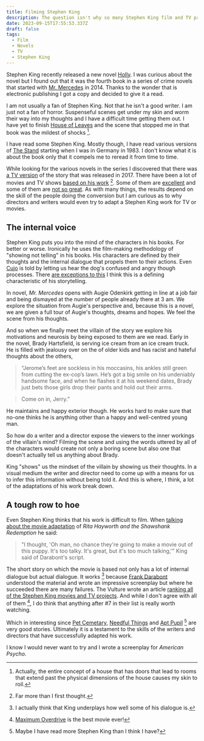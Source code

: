 ```yaml
---
title: Filming Stephen King
description: The question isn't why so many Stephen King film and TV projects fail but why anyone would even try?
date: 2023-09-15T17:55:53.337Z
draft: false
tags:
  - Film
  - Novels
  - TV
  - Stephen King
---
```


Stephen King recently released a new novel [Holly](https://stephenking.com/works/novel/holly.html). I was curious about the novel but I found out that it was the fourth book in a series of crime novels that started with [Mr. Mercedes](https://en.wikipedia.org/wiki/Mr._Mercedes) in 2014. Thanks to the wonder that is electronic publishing I got a copy and decided to give it a read.

I am not usually a fan of Stephen King. Not that he isn't a good writer. I am just not a fan of horror. Suspenseful scenes get under my skin and worm their way into my thoughts and I have a difficult time getting them out. I have yet to finish [House of Leaves](https://en.wikipedia.org/wiki/House_of_Leaves) and the scene that stopped me in that book was the mildest of shocks [^1].

I have read some Stephen King. Mostly though, I have read various versions of [The Stand](https://en.wikipedia.org/wiki/The_Stand#Publication_history) starting when I was in Germany in 1983. I don't know what it is about the book only that it compels me to reread it from time to time. 

While looking for the various novels in the series I discovered that there was [a TV version](https://en.wikipedia.org/wiki/Mr._Mercedes_(TV_series)) of the story that was released in 2017. There have been a lot of movies and TV shows [based on his work](https://en.wikipedia.org/wiki/List_of_adaptations_of_works_by_Stephen_King) [^2]. Some of them are [excellent](https://en.wikipedia.org/wiki/The_Shining_(film)) and some of them are [not so great](https://en.wikipedia.org/wiki/The_Dark_Tower_(2017_film)). As with many things, the results depend on the skill of the people doing the conversion but I am curious as to why directors and writers would even try to adapt a Stephen King work for TV or movies. 

## The internal voice

Stephen King puts you into the mind of the characters in his books. For better or worse. Ironically he uses the film-making methodology of "showing not telling" in his books. His characters are defined by their thoughts and the internal dialogue that propels them to their actions. Even [Cujo](https://en.wikipedia.org/wiki/Cujo) is told by letting us hear the dog's confused and angry though processes. There [are exceptions to this](https://en.wikipedia.org/wiki/Misery_(novel)) I think this is a defining characteristic of his storytelling.

In novel, _Mr. Mercedes_ opens with Augie Odenkirk getting in line at a job fair and being dismayed at the number of people already there at 3 am. We explore the situation from Augie's perspective and, because this is a novel, we are given a full tour of Augie's thoughts, dreams and hopes. We feel the scene from his thoughts.

And so when we finally meet the villain of the story we explore his motivations and neurosis by being exposed to them are we read. Early in the novel, Brady Hartsfield, is serving ice cream from an ice cream truck. He is filled with jealousy over on the of older kids and has racist and hateful thoughts about the others, 

> “Jerome’s feet are sockless in his moccasins, his ankles still green from cutting the ex-cop’s lawn. He’s got a big smile on his undeniably handsome face, and when he flashes it at his weekend dates, Brady just bets those girls drop their pants and hold out their arms. 

> Come on in, Jerry.”

He maintains and happy exterior though. He works hard to make sure that no-one thinks he is anything other than a happy and well-centred young man. 

So how do a writer and a director expose the viewers to the inner workings of the villain's mind? Filming the scene and using the words uttered by all of the characters would create not only a boring scene but also one that doesn't actually tell us anything about Brady. 

King "shows" us the mindset of the villain by showing us their thoughts. In a visual medium the writer and director need to come up with a means for us to infer this information without being told it. And this is where, I think, a lot of the adaptations of his work break down. 

## A tough row to hoe

Even Stephen King thinks that his work is difficult to film. When [talking about the movie adaptation](https://www.huffpost.com/entry/stephen-king-shawshank-redemption_n_5877810) of _Rita Hayworth and the Shawshank Redemption_ he said:

> "I thought, 'Oh man, no chance they're going to make a movie out of this puppy. It's too talky. It's great, but it's too much talking,'" King said of Darabont's script.

The short story on which the movie is based not only has a lot of internal dialogue but actual dialogue. It works [^3] because [Frank Darabont](https://en.wikipedia.org/wiki/Frank_Darabont) understood the material and wrote an impressive screenplay but where he succeeded there are many failures. The Vulture wrote an article [ranking all of the Stephen King movies and TV projects](https://www.vulture.com/article/best-stephen-king-movies-ranked.html). And while I don't agree with all of them [^4], I do think that anything after #7 in their list is really worth watching.

Which in interesting since [Pet Cemetary](https://en.wikipedia.org/wiki/Pet_Sematary), [Needful Things](https://en.wikipedia.org/wiki/Needful_Things) and [Apt Pupil](https://en.wikipedia.org/wiki/Apt_Pupil) [^5] are very good stories. Ultimately it is a testament to the skills of the writers and directors that have successfully adapted his work. 

I know I would never want to try and I wrote a screenplay for _American Psycho_.


[^1]: Actually, the entire concept of a house that has doors that lead to rooms that extend past the physical dimensions of the house causes my skin to roil. 

[^2]: Far more than I first thought. 

[^3]: I actually think that King underplays how well some of his dialogue is.

[^4]: [Maximum Overdrive](https://en.wikipedia.org/wiki/Maximum_Overdrive) is the best movie ever!

[^5]: Maybe I have read more Stephen King than I think I have?